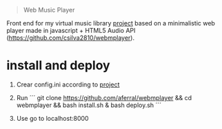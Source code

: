 > Web Music Player


Front end for my virtual music library [project](https://github.com/aferral/FUSE-virtual-music-library) based on a minimalistic web player made in javascript + HTML5 Audio API (https://github.com/csilva2810/webmplayer).



# install and deploy
1. Crear config.ini according to [project](https://github.com/aferral/FUSE-virtual-music-library#configuration)

2. Run
´´´
git clone https://github.com/aferral/webmplayer && cd webmplayer && bash install.sh & bash deploy.sh
´´´

3. Use
go to localhost:8000


